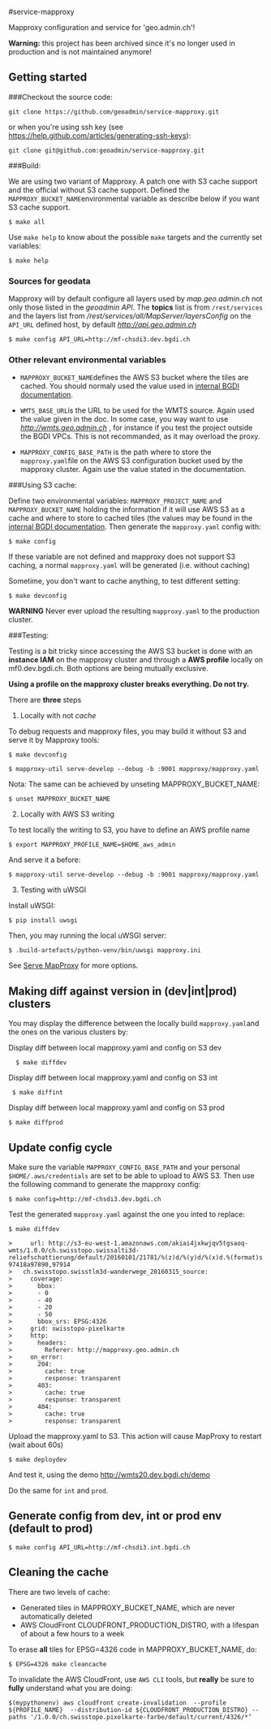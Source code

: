 #service-mapproxy

Mapproxy configuration and service for 'geo.admin.ch'!

**Warning:** this project has been archived since it's no longer used in production and is not maintained anymore!

## Getting started

###Checkout the source code:

    git clone https://github.com/geoadmin/service-mapproxy.git

or when you're using ssh key (see https://help.github.com/articles/generating-ssh-keys):

    git clone git@github.com:geoadmin/service-mapproxy.git

###Build:

We are using two variant of Mapproxy. A patch one with S3 cache support and the official without S3 cache support. Defined the `MAPPROXY_BUCKET_NAME`environmental variable as describe below if you want S3 cache support.

    $ make all

   Use `make help` to know about the possible `make` targets and the currently set variables:

    $ make help

### Sources for geodata

Mapproxy will by default configure all layers used by _map.geo.admin.ch_ not only those listed in the _geoadmin API_. The **topics** list is from `/rest/services` and the layers
list from _/rest/services/all/MapServer/layersConfig_ on the `API_URL` defined host, by default _http://api.geo.admin.ch_

    $ make config API_URL=http://mf-chsdi3.dev.bgdi.ch


### Other relevant environmental variables

- `MAPPROXY_BUCKET_NAME`defines the AWS S3 bucket where the tiles are cached. You should normaly used the value used in [internal BGDI documentation](https://doc.prod.bgdi.ch/wmts.html#modify-the-mapproxy-yaml-configuration).

- `WMTS_BASE_URL`is the URL to be used for the WMTS source. Again used the value given in the doc. In some case, you way want to use _http://wmts.geo.admin.ch_ , for instance if you test the project outside the BGDI VPCs. This is not recommanded, as it may overload the proxy.

- `MAPPROXY_CONFIG_BASE_PATH` is the path where to store the `mapproxy.yaml`file on the AWS S3 configuration bucket used by the mapproxy cluster. Again use the value stated in the documentation.


###Using S3 cache:

 Define two environmental variables: `MAPPROXY_PROJECT_NAME` and `MAPPROXY_BUCKET_NAME` holding the information if it will use AWS S3 as a cache and where to store to cached tiles (the values may be found in the [internal BGDI documentation](https://doc.prod.bgdi.ch/wmts.html#modify-the-mapproxy-yaml-configuration). Then generate the `mapproxy.yaml` config with:

    $ make config

   If these variable are not defined and mapproxy does not support S3 caching, a normal `mapproxy.yaml`
    will be generated (i.e. without caching)

Sometime, you don't want to cache anything, to test different setting:

    $ make devconfig

**WARNING** Never ever upload the resulting `mapproxy.yaml` to the production cluster.

###Testing:

Testing is a bit tricky since accessing the AWS S3 bucket is done with an **instance IAM** on the mapproxy cluster and through a **AWS profile** locally on mf0.dev.bgdi.ch. Both options are being mutually exclusive.

**Using a profile on the mapproxy cluster breaks everything. Do not try.**

There are **three** steps

1. Locally with not *cache*

To debug requests and mapproxy files, you may build it without S3 and serve it by Mapproxy tools:

    $ make devconfig

    $ mapproxy-util serve-develop --debug -b :9001 mapproxy/mapproxy.yaml


Nota: The same can be achieved by unseting MAPPROXY_BUCKET_NAME:

    $ unset MAPPROXY_BUCKET_NAME


2. Locally with AWS S3 writing

To test locally the writing to S3, you have to define an AWS profile name


    $ export MAPPROXY_PROFILE_NAME=$HOME_aws_admin

And serve it a before:

    $ mapproxy-util serve-develop --debug -b :9001 mapproxy/mapproxy.yaml


3. Testing with uWSGI

Install uWSGI:

    $ pip install uwsgi

Then, you may running the local uWSGI server:

    $ .build-artefacts/python-venv/bin/uwsgi mapproxy.ini

See [Serve MapProxy](http://mapproxy.org/docs/nightly/mapproxy_util.html#serve-develop) for more options.


## Making diff against version in (dev|int|prod) clusters

You may display the difference between the locally build `mapproxy.yaml`and the ones on the various clusters by:

Display diff between local mapproxy.yaml and config on S3 dev

      $ make diffdev

Display diff between local mapproxy.yaml and config on S3 int

     $ make diffint

Display diff between local mapproxy.yaml and config on S3 prod

    $ make diffprod


## Update config cycle

Make sure the variable `MAPPROXY_CONFIG_BASE_PATH` and your personal `$HOME/.aws/credentials` are set
to be able to upload to AWS S3.
Then use the following command to generate the mapproxy config:

    $ make config=http://mf-chsdi3.dev.bgdi.ch

Test the generated `mapproxy.yaml` against the one you inted to replace:

    $ make diffdev

    >     url: http://s3-eu-west-1.amazonaws.com/akiai4jxkwjqv5tgsaoq-wmts/1.0.0/ch.swisstopo.swissalti3d-reliefschattierung/default/20160101/21781/%(z)d/%(y)d/%(x)d.%(format)s
    97418a97890,97914
    >   ch.swisstopo.swisstlm3d-wanderwege_20160315_source:
    >     coverage:
    >       bbox:
    >       - 0
    >       - 40
    >       - 20
    >       - 50
    >       bbox_srs: EPSG:4326
    >     grid: swisstopo-pixelkarte
    >     http:
    >       headers:
    >         Referer: http://mapproxy.geo.admin.ch
    >     on_error:
    >       204:
    >         cache: true
    >         response: transparent
    >       403:
    >         cache: true
    >         response: transparent
    >       404:
    >         cache: true
    >         response: transparent


Upload the mapproxy.yaml to S3. This action will cause MapProxy to restart (wait about 60s)

    $ make deploydev

And test it, using the demo http://wmts20.dev.bgdi.ch/demo

Do the same for `int` and `prod`.

## Generate config from dev, int or prod env (default to prod)

    $ make config API_URL=http://mf-chsdi3.int.bgdi.ch

## Cleaning the cache

There are two levels of cache:

  * Generated tiles in MAPPROXY_BUCKET_NAME, which are never automatically deleted
  * AWS CloudFront CLOUDFRONT_PRODUCTION_DISTRO, with a lifespan of about a few hours to a week

To erase **all** tiles for EPSG=4326 code in MAPPROXY_BUCKET_NAME, do:

    $ EPSG=4326 make cleancache

To invalidate the AWS CloudFront, use `AWS CLI` tools, but **really** be sure to **fully** understand what you are doing:

    $(mypythonenv) aws cloudfront create-invalidation  --profile ${PROFILE_NAME}  --distribution-id ${CLOUDFRONT_PRODUCTION_DISTRO} --paths '/1.0.0/ch.swisstopo.pixelkarte-farbe/default/current/4326/*’
